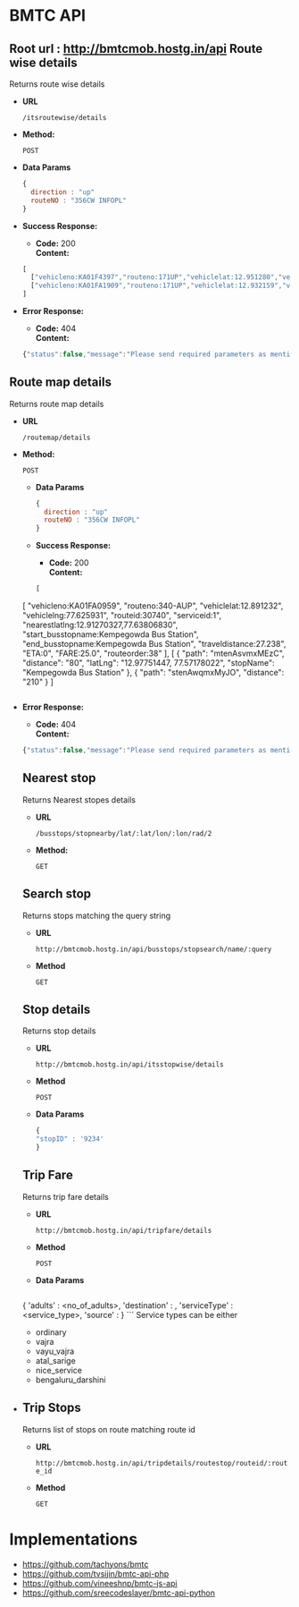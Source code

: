 # BMTC API

Root url : http://bmtcmob.hostg.in/api
**Route wise details**
----
Returns route wise details
* **URL**

  `/itsroutewise/details`

* **Method:**

  `POST`

* **Data Params**

  ```javascript
  {
    direction : "up"
    routeNO : "356CW INFOPL"
  }
  ```

* **Success Response:**

  * **Code:** 200 <br />
    **Content:**
  ```javascript
  [
    ["vehicleno:KA01F4397","routeno:171UP","vehiclelat:12.951280","vehiclelng:77.595207","routeid:30741","serviceid:1","nearestlatlng:12.95140577,77.59521987","start_busstopname:Kempegowda Bus Station","end_busstopname:Koramangala 1st Block","traveldistance:19.704","ETA:0","FARE:22.0","routeorder:19"],
    ["vehicleno:KA01FA1909","routeno:171UP","vehiclelat:12.932159","vehiclelng:77.631950","routeid:30741","serviceid:1","nearestlatlng:12.93673009,77.62652607","start_busstopname:Kempegowda Bus Station","end_busstopname:Koramangala 1st Block","traveldistance:19.704","ETA:0","FARE:22.0","routeorder:31"]
  ]
  ```
* **Error Response:**
  * **Code:** 404 <br />
  **Content:**
  ```javascript
  {"status":false,"message":"Please send required parameters as mentioned in the document"}
  ```

**Route map details**
----
Returns route map details
* **URL**

  `/routemap/details`

* **Method:**

  `POST`
  * **Data Params**

    ```javascript
    {
      direction : "up"
      routeNO : "356CW INFOPL"
    }
    ```

  * **Success Response:**

    * **Code:** 200 <br />
      **Content:**
    ```javascript
    [
  [
    "vehicleno:KA01FA0959",
    "routeno:340-AUP",
    "vehiclelat:12.891232",
    "vehiclelng:77.625931",
    "routeid:30740",
    "serviceid:1",
    "nearestlatlng:12.91270327,77.63806830",
    "start_busstopname:Kempegowda Bus Station",
    "end_busstopname:Kempegowda Bus Station",
    "traveldistance:27.238",
    "ETA:0",
    "FARE:25.0",
    "routeorder:38"
  ],
  [
    {
      "path": "mtenAsvmxMEzC",
      "distance": "80",
      "latLng": "12.97751447, 77.57178022",
      "stopName": "Kempegowda Bus Station"
    },
    {
      "path": "stenAwqmxMyJO",
      "distance": "210"
    }
  ]
    ```
* **Error Response:**
  * **Code:** 404 <br />
  **Content:**
  ```javascript
  {"status":false,"message":"Please send required parameters as mentioned in the document"}
  ```

  **Nearest stop**
  ---
  Returns Nearest stopes details
  * **URL**

    `/busstops/stopnearby/lat/:lat/lon/:lon/rad/2`

  * **Method:**

    `GET`

  **Search stop**
  ----
  Returns stops matching the query string

  * **URL**

    `http://bmtcmob.hostg.in/api/busstops/stopsearch/name/:query`

  * **Method**

    `GET`

  **Stop details**
  ---
  Returns stop details
  * **URL**

    `http://bmtcmob.hostg.in/api/itsstopwise/details`
  * **Method**

    `POST`
  * **Data Params**

    ```javascript
    {
    "stopID" : '9234'
    }
    ```

  **Trip Fare**
  ---
    Returns trip fare details
    * **URL**

      `http://bmtcmob.hostg.in/api/tripfare/details`
    * **Method**

      `POST`
    * **Data Params**

      ```javascript
    {
        'adults' : <no_of_adults>,
        'destination' : <destination>,
        'serviceType' : <service_type>,
        'source' : <source>
      }
      ```
      Service types can be either
  * ordinary
  * vajra
  * vayu_vajra
  * atal_sarige
  * nice_service
  * bengaluru_darshini


* **Trip Stops**
  ----
  Returns list of stops on route matching route id
    
    * **URL**

      `http://bmtcmob.hostg.in/api/tripdetails/routestop/routeid/:route_id`
    * **Method**

      `GET`


# Implementations
 * https://github.com/tachyons/bmtc
 * https://github.com/tvsijin/bmtc-api-php
 * https://github.com/vineeshnp/bmtc-js-api
 * https://github.com/sreecodeslayer/bmtc-api-python
